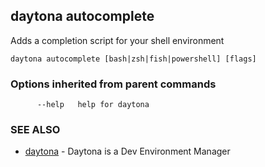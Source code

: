 ## daytona autocomplete

Adds a completion script for your shell environment

```
daytona autocomplete [bash|zsh|fish|powershell] [flags]
```

### Options inherited from parent commands

```
      --help   help for daytona
```

### SEE ALSO

* [daytona](daytona.md)	 - Daytona is a Dev Environment Manager

